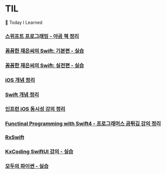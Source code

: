 # TIL
📖  Today I Learned 

### [스위프트 프로그래밍 - 야곰 책 정리](https://github.com/Jae-eun/TIL/tree/master/Swift%20Programming%20-%20Yagom)

### [꼼꼼한 재은씨의 Swift: 기본편 - 실습](https://github.com/Jae-eun/TIL/tree/master/%EA%BC%BC%EA%BC%BC%ED%95%9C%20%EC%9E%AC%EC%9D%80%EC%94%A8%20-%20%EA%B8%B0%EB%B3%B8%ED%8E%B8)

### [꼼꼼한 재은씨의 Swift: 실전편 - 실습](https://github.com/Jae-eun/TIL/tree/master/%EA%BC%BC%EA%BC%BC%ED%95%9C%20%EC%9E%AC%EC%9D%80%EC%94%A8%20-%20%EC%8B%A4%EC%A0%84%ED%8E%B8)

### [iOS 개념 정리](https://github.com/Jae-eun/TIL/tree/master/iOS)

### [Swift 개념 정리](https://github.com/Jae-eun/TIL/tree/master/Swift)

### [인프런 iOS 동시성 강의 정리](https://github.com/Jae-eun/TIL/tree/master/iOS%20Concurrency)

### [Functinal Programming with Swift4 - 프로그래머스 곰튀김 강의 정리](https://github.com/Jae-eun/TIL/tree/master/Functional%20Programming%20with%20Swift%204%20-%20%ED%94%84%EB%A1%9C%EA%B7%B8%EB%9E%98%EB%A8%B8%EC%8A%A4%20%EA%B3%B0%ED%8A%80%EA%B9%80%EB%8B%98%20%EA%B0%95%EC%9D%98)

### [RxSwift](https://github.com/Jae-eun/TIL/tree/master/RxSwift)

### [KxCoding SwiftUI 강의 - 실습](https://github.com/Jae-eun/TIL/tree/master/SwiftUI_kxcoding)

### [모두의 파이썬 - 실습](https://github.com/Jae-eun/TIL/tree/master/python)
